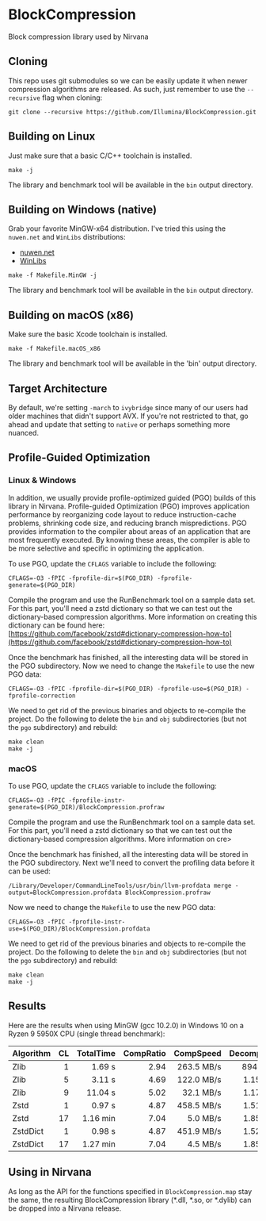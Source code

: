 # BlockCompression
Block compression library used by Nirvana

## Cloning

This repo uses git submodules so we can be easily update it when newer compression algorithms are released. As such, just remember to use the `--recursive` flag when cloning:

```
git clone --recursive https://github.com/Illumina/BlockCompression.git
```

## Building on Linux

Just make sure that a basic C/C++ toolchain is installed.

```
make -j
```

The library and benchmark tool will be available in the `bin` output directory.

## Building on Windows (native)

Grab your favorite MinGW-x64 distribution. I've tried this using the `nuwen.net` and `WinLibs` distributions:
* [nuwen.net](https://nuwen.net/mingw.html)
* [WinLibs](http://winlibs.com/)

```
make -f Makefile.MinGW -j
```

The library and benchmark tool will be available in the `bin` output directory.

## Building on macOS (x86)

Make sure the basic Xcode toolchain is installed.

```
make -f Makefile.macOS_x86
```

The library and benchmark tool will be available in the 'bin' output directory.

## Target Architecture

By default, we're setting `-march` to `ivybridge` since many of our users had older machines that didn't support AVX. If you're not restricted to that, go ahead and update that setting to `native` or perhaps something more nuanced.

## Profile-Guided Optimization

### Linux & Windows

In addition, we usually provide profile-optimized guided (PGO) builds of this library in Nirvana. Profile-guided Optimization (PGO) improves application performance by reorganizing code layout to reduce instruction-cache problems, shrinking code size, and reducing branch mispredictions. PGO provides information to the compiler about areas of an application that are most frequently executed. By knowing these areas, the compiler is able to be more selective and specific in optimizing the application.

To use PGO, update the `CFLAGS` variable to include the following:

```
CFLAGS=-O3 -fPIC -fprofile-dir=$(PGO_DIR) -fprofile-generate=$(PGO_DIR)
```

Compile the program and use the RunBenchmark tool on a sample data set. For this part, you'll need a zstd dictionary so that we can test out the dictionary-based compression algorithms. More information on creating this dictionary can be found here: [https://github.com/facebook/zstd#dictionary-compression-how-to](https://github.com/facebook/zstd#dictionary-compression-how-to)

Once the benchmark has finished, all the interesting data will be stored in the PGO subdirectory. Now we need to change the `Makefile` to use the new PGO data:

```
CFLAGS=-O3 -fPIC -fprofile-dir=$(PGO_DIR) -fprofile-use=$(PGO_DIR) -fprofile-correction
```

We need to get rid of the previous binaries and objects to re-compile the project. Do the following to delete the `bin` and `obj` subdirectories (but not the `pgo` subdirectory) and rebuild:

```
make clean
make -j
```

### macOS

To use PGO, update the `CFLAGS` variable to include the following:

```
CFLAGS=-O3 -fPIC -fprofile-instr-generate=$(PGO_DIR)/BlockCompression.profraw
```

Compile the program and use the RunBenchmark tool on a sample data set. For this part, you'll need a zstd dictionary so that we can test out the dictionary-based compression algorithms. More information on cre>

Once the benchmark has finished, all the interesting data will be stored in the PGO subdirectory. Next we'll need to convert the profiling data before it can be used:

```
/Library/Developer/CommandLineTools/usr/bin/llvm-profdata merge -output=BlockCompression.profdata BlockCompression.profraw

```

Now we need to change the `Makefile` to use the new PGO data:

```
CFLAGS=-O3 -fPIC -fprofile-instr-use=$(PGO_DIR)/BlockCompression.profdata
```

We need to get rid of the previous binaries and objects to re-compile the project. Do the following to delete the `bin` and `obj` subdirectories (but not the `pgo` subdirectory) and rebuild:

```
make clean
make -j
```

## Results

Here are the results when using MinGW (gcc 10.2.0) in Windows 10 on a Ryzen 9 5950X CPU (single thread benchmark):

| Algorithm | CL | TotalTime | CompRatio |  CompSpeed | DecompSpeed | Speed% | Ratio% | SpRank | CrRank |
|:----------|---:|----------:|----------:|-----------:|------------:|-------:|-------:|-------:|-------:|
| Zlib      |  1 |    1.69 s |      2.94 | 263.5 MB/s |  894.9 MB/s |  1.000 |  1.000 |      3 |      7 |
| Zlib      |  5 |    3.11 s |      4.69 | 122.0 MB/s |  1.158 GB/s |  0.544 |  1.592 |      4 |      6 |
| Zlib      |  9 |   11.04 s |      5.02 |  32.1 MB/s |  1.173 GB/s |  0.153 |  1.703 |      5 |      3 |
| Zstd      |  1 |    0.97 s |      4.87 | 458.5 MB/s |  1.518 GB/s |  1.739 |  1.654 |      1 |      4 |
| Zstd      | 17 |  1.16 min |      7.04 |   5.0 MB/s |  1.854 GB/s |  0.024 |  2.390 |      6 |      2 |
| ZstdDict  |  1 |    0.98 s |      4.87 | 451.9 MB/s |  1.527 GB/s |  1.722 |  1.654 |      2 |      5 |
| ZstdDict  | 17 |  1.27 min |      7.04 |   4.5 MB/s |  1.857 GB/s |  0.022 |  2.391 |      7 |      1 |

## Using in Nirvana

As long as the API for the functions specified in `BlockCompression.map` stay the same, the resulting BlockCompression library (*.dll, *.so, or *.dylib) can be dropped into a Nirvana release.
